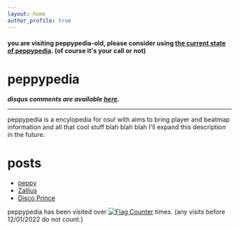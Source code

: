 ```yaml
---
layout: home
author_profile: true
---
```

#### you are visiting peppypedia-old, please consider using [the current state of peppypedia](https://windowsmeosu.github.io/peppypedia/). (of course it's your call or not)
# peppypedia

<b><i>disqus comments are available [here](https://milotilo.ddns.net/peppypedia-old/index.html/disqus/index.html).</b></i>
_________________________________________________________________________________________________________________________________________________________________________
peppypedia is a encylopedia for osu! with aims to bring player and beatmap information and all that cool stuff blah blah blah I'll expand this description in the future.</p>
# posts
* [peppy](https://windowsmeosu.github.io/peppypedia/content/en/users/peppy)
* [Zallius](https://windowsmeosu.github.io/peppypedia/content/en/users/Zallius)
* [Disco Prince](https://windowsmeosu.github.io/peppypedia/content/en/maps/disco_prince)


peppypedia has been visited over <a href="https://info.flagcounter.com/RKXq"><img src="https://s01.flagcounter.com/mini/RKXq/bg_B5B5B5/txt_000000/border_1BCCCC/flags_0/" alt="Flag Counter" border="0"></a> times. (any visits before 12/01/2022 do not count.)

<p hidden>peppypedia-old has been visited this many times:</p>
<a hidden href="https://info.flagcounter.com/NgnV"><img hidden src="https://s01.flagcounter.com/mini/NgnV/bg_FFFFFF/txt_000000/border_CCCCCC/flags_0/" alt hidden="Flag Counter" border hidden="0"></a>
